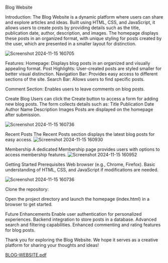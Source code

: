 Blog Website


Introduction:
The Blog Website is a dynamic platform where users can share and explore articles and ideas. Built using HTML, CSS, and JavaScript, it allows users to create posts by providing details such as the title, publication date, author, description, and images. The homepage displays these posts in an organized format, with unique styling for posts created by the user, which are presented in a smaller layout for distinction.

![Screenshot 2024-11-15 160705](https://github.com/user-attachments/assets/64f0faf1-5b9e-457a-877a-59c11f08fc15)


Features:
Homepage: Displays blog posts in an organized and visually appealing format.
Post Highlights: User-created posts are styled smaller for better visual distinction.
Navigation Bar: Provides easy access to different sections of the site.
Search Bar: Allows users to find specific posts.

Comment Section: Enables users to leave comments on blog posts.



Create Blog
Users can click the Create button to access a form for adding new blog posts.
The form collects details such as:
Title
Publication Date
Author Name
Description
Images
Posts are displayed on the homepage after submission.


![Screenshot 2024-11-15 160736](https://github.com/user-attachments/assets/20c67389-5ba9-4d33-98ba-11abc5bcdf43)


Recent Posts
The Recent Posts section displays the latest blog posts for easy access.
![Screenshot 2024-11-15 160930](https://github.com/user-attachments/assets/962a09bf-86d6-408c-ab06-deae86633aa1)




Membership
A dedicated Membership page provides users with options to access membership features.
![Screenshot 2024-11-15 160952](https://github.com/user-attachments/assets/329bf12e-9049-4a48-b38a-596ac84d0c5f)




Getting Started
Prerequisites
Web browser (e.g., Chrome, Firefox).
Basic understanding of HTML, CSS, and JavaScript if modifications are needed.

![Screenshot 2024-11-15 160736](https://github.com/user-attachments/assets/52700c78-0b13-49f0-8583-2a244db865c9)




Clone the repository:

Open the project directory and launch the homepage (index.html) in a browser to get started.

Future Enhancements
Enable user authentication for personalized experiences.
Backend integration to store posts in a database.
Advanced search and filtering capabilities.
Enhanced commenting and rating features for blog posts.

Thank you for exploring the Blog Website. We hope it serves as a creative platform for sharing your thoughts and ideas!

[BLOG-WEBSITE.pdf](https://github.com/user-attachments/files/17775949/BLOG-WEBSITE.pdf)
